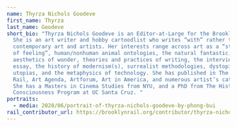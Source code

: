 ```yaml
---
name: Thyrza Nichols Goodeve
first_name: Thyrza
last_name: Goodeve
short_bio: "Thyrza Nichols Goodeve is an Editor-at-Large for the Brooklyn Rail.
  She is an art writer and hobby cartoodlist who writes “with” rather than “on”
  contemporary art and artists. Her interests range across art as a “structure
  of feeling”, human/nonhuman animal ontologies, the natural fantastic, the
  aesthetics of wonder, theories and practices of writing, the interview as
  essay, the history of modernism(s), surrealist methodologies, dystopias and
  utopias, and the metaphysics of technology. She has published in The Brooklyn
  Rail, Art Agenda, Artforum, Art in America, and numerous artist’s catalogs.
  She has a Masters in Cinema Studies from NYU, and a PhD from The History of
  Consciousness Program at UC Santa Cruz. "
portraits:
  - media: 2020/06/portrait-of-thyrza-nichols-goodeve-by-phong-bui
rail_contributor_url: https://brooklynrail.org/contributor/thyrza-nichols-goodeve
---
```

